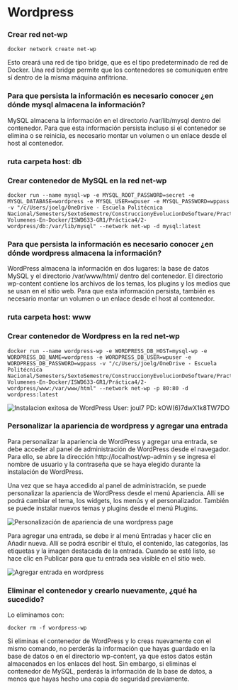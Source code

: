 # Wordpress

### Crear red net-wp

```
docker network create net-wp
```
Esto creará una red de tipo bridge, que es el tipo predeterminado de red de Docker. Una red bridge permite que los contenedores se comuniquen entre sí dentro de la misma máquina anfitriona.

### Para que persista la información es necesario conocer ¿en dónde mysql almacena la información?
MySQL almacena la información en el directorio /var/lib/mysql dentro del contenedor. Para que esta información persista incluso si el contenedor se elimina o se reinicia, es necesario montar un volumen o un enlace desde el host al contenedor. 
### ruta carpeta host: db
### Crear contenedor de MySQL en la red net-wp
```
docker run --name mysql-wp -e MYSQL_ROOT_PASSWORD=secret -e MYSQL_DATABASE=wordpress -e MYSQL_USER=wpuser -e MYSQL_PASSWORD=wppass -v "/c/Users/joelg/OneDrive - Escuela Politécnica Nacional/Semesters/SextoSemestre/ConstruccionyEvolucionDeSoftware/Practicas/4.-Volumenes-En-Docker/ISWD633-GR1/Práctica4/2-wordpress/db:/var/lib/mysql" --network net-wp -d mysql:latest
```

### Para que persista la información es necesario conocer ¿en dónde wordpress almacena la información?
WordPress almacena la información en dos lugares: la base de datos MySQL y el directorio /var/www/html/ dentro del contenedor. El directorio wp-content contiene los archivos de los temas, los plugins y los medios que se usan en el sitio web. Para que esta información persista, también es necesario montar un volumen o un enlace desde el host al contenedor.

### ruta carpeta host: www
### Crear contenedor de Wordpress en la red net-wp
```
docker run --name wordpress-wp -e WORDPRESS_DB_HOST=mysql-wp -e WORDPRESS_DB_NAME=wordpress -e WORDPRESS_DB_USER=wpuser -e WORDPRESS_DB_PASSWORD=wppass -v "/c/Users/joelg/OneDrive - Escuela Politécnica Nacional/Semesters/SextoSemestre/ConstruccionyEvolucionDeSoftware/Practicas/4.-Volumenes-En-Docker/ISWD633-GR1/Práctica4/2-wordpress/www:/var/www/html" --network net-wp -p 80:80 -d wordpress:latest
```

![Instalacion exitosa de WordPress](/Práctica4/images-for-wordpress/install-worpress.png)
User: joul7
PD: kOW(6)7dwX1k8TW7DO

### Personalizar la apariencia de wordpress y agregar una entrada
Para personalizar la apariencia de WordPress y agregar una entrada, se debe  acceder al panel de administración de WordPress desde el navegador. Para ello, se abre la dirección http://localhost/wp-admin y se ingresa el nombre de usuario y la contraseña que se haya elegido durante la instalación de WordPress.

Una vez que se haya accedido al panel de administración, se puede personalizar la apariencia de WordPress desde el menú Apariencia. Allí se podrá cambiar el tema, los widgets, los menús y el personalizador. También se puede instalar nuevos temas y plugins desde el menú Plugins.

![Personalización de apariencia de una wordpress page](/Práctica4/images-for-wordpress/personalization-wordpress.png)

Para agregar una entrada, se debe ir al menú Entradas y hacer clic en Añadir nueva. Allí se podrá escribir el título, el contenido, las categorías, las etiquetas y la imagen destacada de la entrada. Cuando se esté listo, se hace clic en Publicar para que tu entrada sea visible en el sitio web.

![Agregar entrada en wordpress](/Práctica4/images-for-wordpress/entry-wordpress.png)
### Eliminar el contenedor y crearlo nuevamente, ¿qué ha sucedido?
Lo eliminamos con:
```
docker rm -f wordpress-wp
```

Si eliminas el contenedor de WordPress y lo creas nuevamente con el mismo comando, no perderás la información que hayas guardado en la base de datos o en el directorio wp-content, ya que estos datos están almacenados en los enlaces del host. Sin embargo, si eliminas el contenedor de MySQL, perderás la información de la base de datos, a menos que hayas hecho una copia de seguridad previamente.

